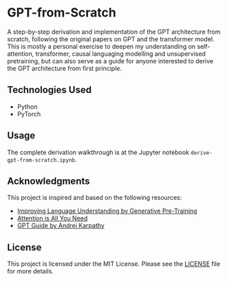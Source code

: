# GPT-from-Scratch

A step-by-step derivation and implementation of the GPT architecture from scratch, following the original papers on GPT and the transformer model. This is mostly a personal exercise to deepen my understanding on self-attention, transformer, causal languaging modelling and unsupervised pretraining, but can also serve as a guide for anyone interested to derive the GPT architecture from first principle.

## Technologies Used

- Python
- PyTorch

## Usage

The complete derivation walkthrough is at the Jupyter notebook `derive-gpt-from-scratch.ipynb`.

## Acknowledgments

This project is inspired and based on the following resources:

- [Improving Language Understanding by Generative Pre-Training](https://cdn.openai.com/research-covers/language-unsupervised/language_understanding_paper.pdf)
- [Attention is All You Need](https://arxiv.org/abs/1706.03762)
- [GPT Guide by Andrej Karpathy](https://m.youtube.com/watch?v=kCc8FmEb1nY)

## License

This project is licensed under the MIT License. Please see the [LICENSE](LICENSE) file for more details.
